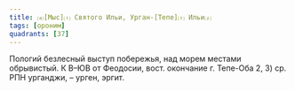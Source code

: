 ```yaml
---
title: ⒜[Мыс]⒯ Святого Ильи, Урган-[Тепе]⒯ Ильи⒵
tags: [ороним]
quadrants: [З7]
---
```


Пологий безлесный выступ побережья, над морем местами обрывистый. К В–ЮВ от
Феодосии, вост. окончание г. Тепе-Оба 2, 3) ср. РПН урганджи, – урген, эргит.
